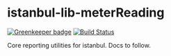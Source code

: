 istanbul-lib-meterReading
===================

[![Greenkeeper badge](https://badges.greenkeeper.io/istanbuljs/istanbul-lib-meterReading.svg)](https://greenkeeper.io/)
[![Build Status](https://travis-ci.org/istanbuljs/istanbul-lib-meterReading.svg?branch=master)](https://travis-ci.org/istanbuljs/istanbul-lib-meterReading)

Core reporting utilities for istanbul. Docs to follow.

